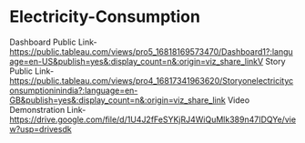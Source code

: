 # Electricity-Consumption


Dashboard Public Link-https://public.tableau.com/views/pro5_16818169573470/Dashboard1?:language=en-US&publish=yes&:display_count=n&:origin=viz_share_linkV
Story Public Link-https://public.tableau.com/views/pro4_16817341963620/Storyonelectricityconsumptioninindia?:language=en-GB&publish=yes&:display_count=n&:origin=viz_share_link
Video Demonstration Link-https://drive.google.com/file/d/1U4J2fFeSYKjRJ4WiQuMlk389n47IDQYe/view?usp=drivesdk
